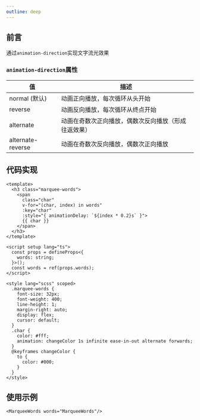 ```yaml
---
outline: deep
---
```


<MarqueeWords words="文字流光效果"/>

## 前言

通过`animation-direction`实现文字流光效果

### `animation-direction`属性

| 值      | 描述 |
| ----------- | ----------- |
| normal (默认)      | 动画正向播放，每次循环从头开始       |
| reverse   | 动画反向播放，每次循环从终点开始        |
| alternate   | 动画在奇数次正向播放，偶数次反向播放（形成往返效果）        |
| alternate-reverse   | 动画在奇数次反向播放，偶数次正向播放        |


## 代码实现
```vue 
<template>
  <h3 class="marquee-words">
    <span
      class="char"
      v-for="(char, index) in words"
      :key="char"
      :style="{ animationDelay: `${index * 0.2}s` }">
      {{ char }}
    </span>
  </h3>
</template>

<script setup lang="ts">
  const props = defineProps<{
    words: string;
  }>();
  const words = ref(props.words);
</script>

<style lang="scss" scoped>
  .marquee-words {
    font-size: 32px;
    font-weight: 400;
    line-height: 1;
    margin-right: auto;
    display: flex;
    cursor: default;
  }
  .char {
    color: #fff;
    animation: changeColor 1s infinite ease-in-out alternate forwards;
  }
  @keyframes changeColor {
    to {
      color: #000;
    }
  }
</style>
```

## 使用示例

<MarqueeWords words="MarqueeWords"/>


```vue
<MarqueeWords words="MarqueeWords"/>
```
